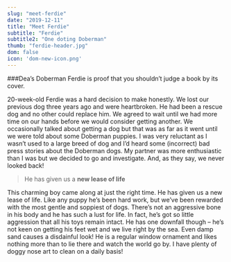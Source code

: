 ```yaml
---
slug: "meet-ferdie"
date: "2019-12-11"
title: "Meet Ferdie"
subtitle: "Ferdie"
subtitle2: "One doting Doberman"
thumb: "ferdie-header.jpg"
dom: false
icon: 'dom-new-icon.png'
---
```


###Dea’s Doberman Ferdie is proof that you shouldn’t judge a book by its cover.

20-week-old Ferdie was a hard decision to make honestly. We lost our previous dog three years ago and were heartbroken. He had been a rescue dog and no other could replace him. We agreed to wait until we had more time on our hands before we would consider getting another. We occasionally talked about getting a dog but that was as far as it went until we were told about some Doberman puppies. I was very reluctant as I wasn’t used to a large breed of dog and I’d heard some (incorrect) bad press stories about the Doberman dogs. My partner was more enthusiastic than I was but we decided to go and investigate. And, as they say, we never looked back!

> He has given us a **new lease of life**

This charming boy came along at just the right time. He has given us a new lease of life. Like any puppy he’s been hard work, but we’ve been rewarded with the most gentle and soppiest of dogs. There’s not an aggressive bone in his body and he has such a lust for life. In fact, he’s got so little aggression that all his toys remain intact. He has one downfall though – he’s not keen on getting his feet wet and we live right by the sea. Even damp sand causes a disdainful look! He is a regular window ornament and likes nothing more than to lie there and watch the world go by. I have plenty of doggy nose art to clean on a daily basis!